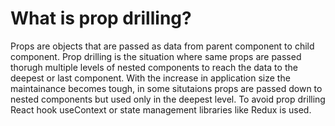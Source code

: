 # What is prop drilling?

Props are objects that are passed as data from parent component to child component. Prop drilling is the situation where same props are passed thorugh multiple levels of nested components to reach the data to the deepest or last component. With the increase in application size the maintainance becomes tough, in some situtaions props are passed down to nested components but used only in the deepest level. To avoid prop drilling React hook useContext or state management libraries like Redux is used. 